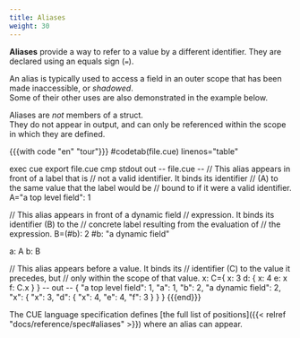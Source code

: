 ```yaml
---
title: Aliases
weight: 30
---
```


**Aliases** provide a way to refer to a value by a different identifier.
They are declared using an equals sign (`=`).

An alias is typically used to access a field in an outer scope that has been
made inaccessible, or *shadowed*.\
Some of their other uses are also demonstrated in the example below.

Aliases are *not* members of a struct.\
They do not appear in output, and can only be referenced within the scope in
which they are defined.

{{{with code "en" "tour"}}}
#codetab(file.cue) linenos="table"

exec cue export file.cue
cmp stdout out
-- file.cue --
// This alias appears in front of a label that is
// not a valid identifier. It binds its identifier
// (A) to the same value that the label would be
// bound to if it were a valid identifier.
A="a top level field": 1

// This alias appears in front of a dynamic field
// expression. It binds its identifier (B) to the
// concrete label resulting from the evaluation of
// the expression.
B=(#b): 2
#b:     "a dynamic field"

a: A
b: B

// This alias appears before a value. It binds its
// identifier (C) to the value it precedes, but
// only within the scope of that value.
x: C={
	x: 3
	d: {
		x: 4
		e: x
		f: C.x
	}
}
-- out --
{
    "a top level field": 1,
    "a": 1,
    "b": 2,
    "a dynamic field": 2,
    "x": {
        "x": 3,
        "d": {
            "x": 4,
            "e": 4,
            "f": 3
        }
    }
}
{{{end}}}

The CUE language specification defines
[the full list of positions]({{< relref "docs/reference/spec#aliases" >}})
where an alias can appear.
